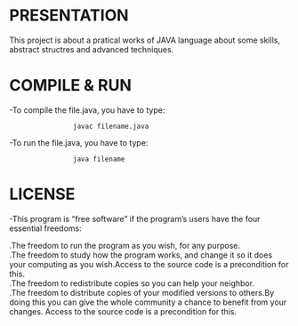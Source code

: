 # PRESENTATION

This project is about a pratical works of JAVA language about some skills, abstract structres and advanced 
techniques.

# COMPILE & RUN

-To compile the file.java, you have to type:
	
					javac filename.java

-To run the file.java, you have to type:
			
					java filename

# LICENSE

-This program is “free software” if the program’s users have the four essential freedoms:

.The freedom to run the program as you wish, for any purpose.<br />
.The freedom to study how the program works, and change it so it does your computing as you wish.Access to the source code is a precondition for this. <br />
.The freedom to redistribute copies so you can help your neighbor.<br />
.The freedom to distribute copies of your modified versions to others.By doing this you can give the whole 
community a chance to benefit from your changes. Access to the source code is a precondition for this.<br />
